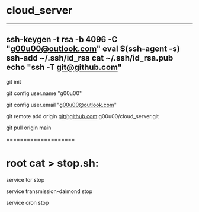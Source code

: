 # cloud_server

----------------
ssh-keygen -t rsa -b 4096 -C "g00u00@outlook.com"
eval $(ssh-agent -s)
ssh-add  ~/.ssh/id_rsa
cat  ~/.ssh/id_rsa.pub
echo "ssh -T git@github.com"
------------------
git init

git config user.name "g00u00"

git config user.email "g00u00@outlook.com"

git remote add origin git@github.com:g00u00/cloud_server.git

git pull origin main


====================

# root cat > stop.sh:

service tor stop

service transmission-daimond  stop

service cron  stop

